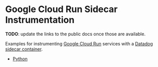 # Google Cloud Run Sidecar Instrumentation

**TODO**: update the links to the public docs once those are available.

Examples for instrumenting [Google Cloud Run](https://cloud.google.com/run)
services with a
[Datadog sidecar container](https://docs-staging.datadoghq.com/aleksandr.pasechnik/serverless-gcp-docs-refresh/serverless/google_cloud/google_cloud_run).

- [Python](./python)
